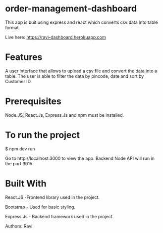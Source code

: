 # order-management-dashboard
This app is buit using express and react which converts csv data into table format.

Live here: https://ravi-dashboard.herokuapp.com

# Features
A user interface that allows to upload a csv file and convert the data into a table. The user is able to filter the data by pincode, date and sort by Customer ID.

# Prerequisites
Node.JS, React.Js, Express.Js and npm must be installed.

# To run the project
$ npm dev run

Go to http://localhost:3000 to view the app. Backend Node API will run in the port 3015

# Built With
React.JS -Frontend library used in the project.

Bootstrap - Used for basic styling.

Express.Js - Backend framework used in the project.

Authors: Ravi
